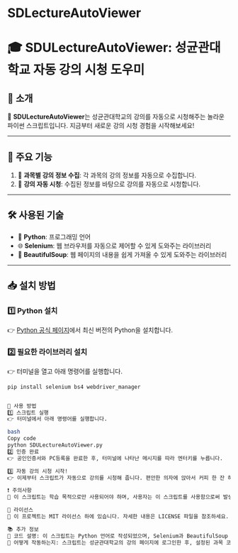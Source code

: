 # SDLectureAutoViewer
# 🎓 SDULectureAutoViewer: 성균관대학교 자동 강의 시청 도우미

## 🌈 소개

🌟 **SDULectureAutoViewer**는 성균관대학교의 강의를 자동으로 시청해주는 놀라운 파이썬 스크립트입니다. 지금부터 새로운 강의 시청 경험을 시작해보세요!

---

## 🎨 주요 기능

1. 📝 **과목별 강의 정보 수집**: 각 과목의 강의 정보를 자동으로 수집합니다.
2. 🎥 **강의 자동 시청**: 수집된 정보를 바탕으로 강의를 자동으로 시청합니다.

---

## 🛠️ 사용된 기술

- 🐍 **Python**: 프로그래밍 언어
- 🌐 **Selenium**: 웹 브라우저를 자동으로 제어할 수 있게 도와주는 라이브러리
- 🍲 **BeautifulSoup**: 웹 페이지의 내용을 쉽게 가져올 수 있게 도와주는 라이브러리

---

## 📥 설치 방법

### 1️⃣ Python 설치

👉 [Python 공식 페이지](https://www.python.org/downloads/)에서 최신 버전의 Python을 설치합니다.

### 2️⃣ 필요한 라이브러리 설치

👉 터미널을 열고 아래 명령어를 실행합니다.

```bash
pip install selenium bs4 webdriver_manager


🚀 사용 방법
1️⃣ 스크립트 실행
👉 터미널에서 아래 명령어를 실행합니다.

bash
Copy code
python SDULectureAutoViewer.py
2️⃣ 인증 완료
👉 공인인증서와 PC등록을 완료한 후, 터미널에 나타난 메시지를 따라 엔터키를 누릅니다.

3️⃣ 자동 강의 시청 시작!
👉 이제부터 스크립트가 자동으로 강의를 시청해 줍니다. 편안한 의자에 앉아서 커피 한 잔 하세요 ☕

❗ 주의사항
🚫 이 스크립트는 학습 목적으로만 사용되어야 하며, 사용자는 이 스크립트를 사용함으로써 발생하는 모든 결과에 대한 책임을 집니다.

📝 라이선스
📜 이 프로젝트는 MIT 라이선스 하에 있습니다. 자세한 내용은 LICENSE 파일을 참조하세요.

📚 추가 정보
📖 코드 설명: 이 스크립트는 Python 언어로 작성되었으며, Selenium과 BeautifulSoup 라이브러리를 사용하여 웹 브라우저를 제어하고 웹 페이지의 내용을 파싱합니다.
🌟 어떻게 작동하는지: 스크립트는 성균관대학교의 강의 페이지에 로그인한 후, 설정된 과목 코드에 따라 각 과목의 강의를 찾아 시청합니다. 강의의 길이는 자동으로 계산되어, 각 강의가 끝나면 다음 강의로 넘어갑니다.
